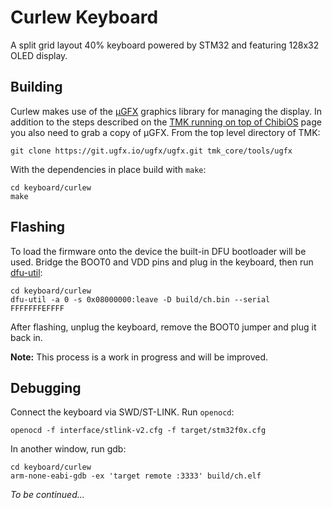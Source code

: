 Curlew Keyboard
===============

A split grid layout 40% keyboard powered by STM32 and featuring 128x32 OLED display.

Building
--------

Curlew makes use of the [µGFX] graphics library for managing the display. In
addition to the steps described on the
[TMK running on top of ChibiOS][tmk-chibios]
page you also need to grab a copy of µGFX. From the top level directory of TMK:

    git clone https://git.ugfx.io/ugfx/ugfx.git tmk_core/tools/ugfx

[µGFX]: http://ugfx.io/
[tmk-chibios]: https://github.com/tmk/tmk_keyboard/blob/master/tmk_core/protocol/chibios/README.md

With the dependencies in place build with `make`:

    cd keyboard/curlew
    make

Flashing
--------

To load the firmware onto the device the built-in DFU bootloader will be used. Bridge the
BOOT0 and VDD pins and plug in the keyboard, then run [dfu-util]:

    cd keyboard/curlew
    dfu-util -a 0 -s 0x08000000:leave -D build/ch.bin --serial FFFFFFFEFFFF

[dfu-util]: http://dfu-util.sourceforge.net

After flashing, unplug the keyboard, remove the BOOT0 jumper and plug it back in.

**Note:** This process is a work in progress and will be improved.

Debugging
---------

Connect the keyboard via SWD/ST-LINK. Run `openocd`:

    openocd -f interface/stlink-v2.cfg -f target/stm32f0x.cfg

In another window, run gdb:

    cd keyboard/curlew
    arm-none-eabi-gdb -ex 'target remote :3333' build/ch.elf

_To be continued..._
